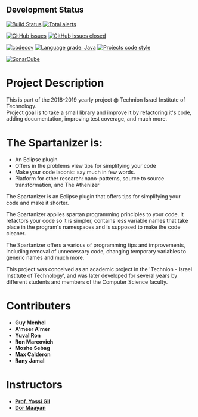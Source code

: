 ## Development Status
[![Build Status](https://travis-ci.org/TechnionYP5779/team4.svg?branch=master)](https://travis-ci.org/TechnionYP5779/team4)
[![Total alerts](https://img.shields.io/lgtm/alerts/g/TechnionYP5779/team4.svg?logo=lgtm&logoWidth=18)](https://lgtm.com/projects/g/TechnionYP5779/team4/alerts/)

[![GitHub issues](https://img.shields.io/github/issues/TechnionYP5779/team4.svg)](https://github.com/TechnionYP5779/team5/issues)
[![GitHub issues closed](https://img.shields.io/github/issues-closed-raw/TechnionYP5779/team4.svg?maxAge=100)](https://github.com/TechnionYP5779/team4/issues?q=is%3Aissue+is%3Aclosed)

[![codecov](https://codecov.io/gh/TechnionYP5779/team4/branch/master/graph/badge.svg)](https://codecov.io/gh/TechnionYP5779/team4)
[![Language grade: Java](https://img.shields.io/lgtm/grade/java/g/TechnionYP5779/team4.svg?logo=lgtm&logoWidth=18)](https://lgtm.com/projects/g/TechnionYP5779/team4/context:java)
[![Projects code style](https://img.shields.io/badge/code%20style-spartanized-blue.svg)]()

[![SonarCube](https://sonarcloud.io/images/project_badges/sonarcloud-black.svg)](https://sonarcloud.io/dashboard?id=team4project)

# Project Description
This is part of the 2018-2019 yearly project @ Technion Israel Institute of Technology.\
Project goal is to take a small library and improve it by refactoring it's code, adding documentation, improving test coverage, and much more.

# <a name="introduction"></a>The Spartanizer is:
- An Eclipse plugin
- Offers in the problems view tips for simplifying your code 
- Make your code laconic: say much in few words.
- Platform for other research: nano-patterns, source to source transformation, and The Athenizer

The Spartanizer is an Eclipse plugin that offers tips for simplifying your code and make it shorter.

The Spartanizer applies spartan programming principles to your code. It refactors your code so it is simpler, contains less variable names that take place in the program's namespaces and is supposed to make the code cleaner.

The Spartanizer offers a various of programming tips and improvements, including removal of unnecessary code, changing temporary variables to generic names and much more.

This project was conceived as an academic project in the 'Technion - Israel Institute of Technology', and was later developed for several years by different students and members of the Computer Science faculty.

# Contributers
* **Guy Menhel**
* **A'meer A'mer**
* **Yuval Ron**
* **Ron Marcovich**
* **Moshe Sebag**
* **Max Calderon**
* **Rany Jamal**

# Instructors
* [**Prof. Yossi Gil**](https://github.com/yossigil/)
* [**Dor Maayan**](https://github.com/dormaayan/)



